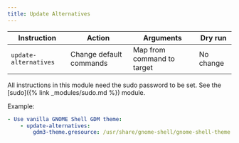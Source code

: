 ```yaml
---
title: Update Alternatives
---
```


| Instruction           | Action                  | Arguments                  | Dry run   |
| --------------------- | ----------------------- | -------------------------- | --------- |
| `update-alternatives` | Change default commands | Map from command to target | No change |

All instructions in this module need the sudo password to be set. See the [sudo]({% link _modules/sudo.md %}) module.

Example:

```yaml
- Use vanilla GNOME Shell GDM theme:
    - update-alternatives:
        gdm3-theme.gresource: /usr/share/gnome-shell/gnome-shell-theme.gresource
```
